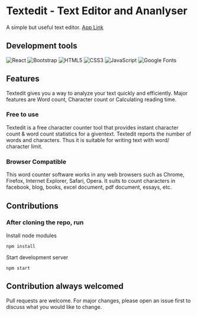 # Textedit - Text Editor and Ananlyser

A simple but useful text editor.
[App Link](https://pushkardangi.github.io/textedit-app/)

## Development tools

![React](https://img.shields.io/badge/react-%2320232a.svg?style=for-the-badge&logo=react&logoColor=%2361DAFB)
![Bootstrap](https://img.shields.io/badge/bootstrap-%23563D7C.svg?style=for-the-badge&logo=bootstrap&logoColor=white)
![HTML5](https://img.shields.io/badge/html5-%23E34F26.svg?style=for-the-badge&logo=html5&logoColor=white)
![CSS3](https://img.shields.io/badge/css3-%231572B6.svg?style=for-the-badge&logo=css3&logoColor=white)
![JavaScript](https://img.shields.io/badge/javascript-%23323330.svg?style=for-the-badge&logo=javascript&logoColor=%23F7DF1E)
![Google Fonts](https://img.shields.io/badge/google_fonts-4285F4?style=for-the-badge&logo=google&logoColor=white)

## Features

Textedit gives you a way to analyze your text quickly and efficiently. Major features are Word count, Character count or Calculating reading time.

### Free to use

Textedit is a free character counter tool that provides instant character count & word count statistics for a giventext. Textedit reports the number of words and characters. Thus it is suitable for writing text with word/ character limit.

### Browser Compatible

This word counter software works in any web browsers such as Chrome, Firefox, Internet Explorer, Safari, Opera. It suits to count characters in facebook, blog, books, excel document, pdf document, essays, etc.

## Contributions

### After cloning the repo, run

Install node modules

```npm
npm install
```

Start development server

```npm
npm start
```

## Contribution always welcomed

Pull requests are welcome. For major changes, please open an issue first to discuss what you would like to change.
